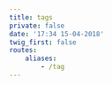```yaml
---
title: tags
private: false
date: '17:34 15-04-2018'
twig_first: false
routes:
    aliases:
        - /tag
---
```


